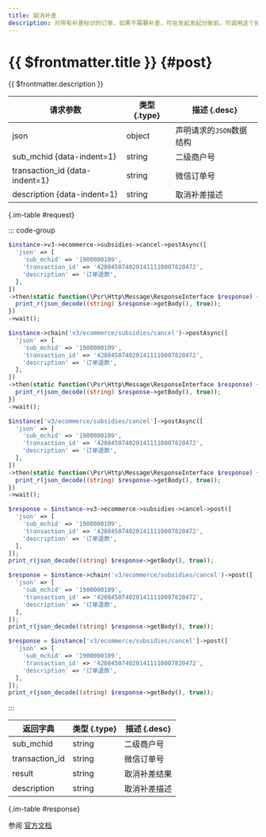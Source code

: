 ```yaml
---
title: 取消补差
description: 对带有补差标识的订单，如果不需要补差，可在发起发起分账前，可调用这个接口进行取消补差。
---
```


# {{ $frontmatter.title }} {#post}

{{ $frontmatter.description }}

| 请求参数 | 类型 {.type} | 描述 {.desc}
| --- | --- | ---
| json | object | 声明请求的`JSON`数据结构
| sub_mchid {data-indent=1} | string | 二级商户号
| transaction_id {data-indent=1} | string | 微信订单号
| description {data-indent=1} | string | 取消补差描述

{.im-table #request}

::: code-group

```php [异步纯链式]
$instance->v3->ecommerce->subsidies->cancel->postAsync([
  'json' => [
    'sub_mchid' => '1900000109',
    'transaction_id' => '4208450740201411110007820472',
    'description' => '订单退款',
  ],
])
->then(static function(\Psr\Http\Message\ResponseInterface $response) {
  print_r(json_decode((string) $response->getBody(), true));
})
->wait();
```

```php [异步声明式]
$instance->chain('v3/ecommerce/subsidies/cancel')->postAsync([
  'json' => [
    'sub_mchid' => '1900000109',
    'transaction_id' => '4208450740201411110007820472',
    'description' => '订单退款',
  ],
])
->then(static function(\Psr\Http\Message\ResponseInterface $response) {
  print_r(json_decode((string) $response->getBody(), true));
})
->wait();
```

```php [异步属性式]
$instance['v3/ecommerce/subsidies/cancel']->postAsync([
  'json' => [
    'sub_mchid' => '1900000109',
    'transaction_id' => '4208450740201411110007820472',
    'description' => '订单退款',
  ],
])
->then(static function(\Psr\Http\Message\ResponseInterface $response) {
  print_r(json_decode((string) $response->getBody(), true));
})
->wait();
```

```php [同步纯链式]
$response = $instance->v3->ecommerce->subsidies->cancel->post([
  'json' => [
    'sub_mchid' => '1900000109',
    'transaction_id' => '4208450740201411110007820472',
    'description' => '订单退款',
  ],
]);
print_r(json_decode((string) $response->getBody(), true));
```

```php [同步声明式]
$response = $instance->chain('v3/ecommerce/subsidies/cancel')->post([
  'json' => [
    'sub_mchid' => '1900000109',
    'transaction_id' => '4208450740201411110007820472',
    'description' => '订单退款',
  ],
]);
print_r(json_decode((string) $response->getBody(), true));
```

```php [同步属性式]
$response = $instance['v3/ecommerce/subsidies/cancel']->post([
  'json' => [
    'sub_mchid' => '1900000109',
    'transaction_id' => '4208450740201411110007820472',
    'description' => '订单退款',
  ],
]);
print_r(json_decode((string) $response->getBody(), true));
```

:::

| 返回字典 | 类型 {.type} | 描述 {.desc}
| --- | --- | ---
| sub_mchid | string | 二级商户号
| transaction_id | string | 微信订单号
| result | string | 取消补差结果
| description | string | 取消补差描述

{.im-table #response}

参阅 [官方文档](https://pay.weixin.qq.com/wiki/doc/apiv3/wxpay/ecommerce/subsidies/chapter3_3.shtml)
